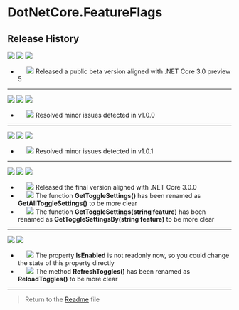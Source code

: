 # **DotNetCore.FeatureFlags**

## **Release History**

<img src="https://img.shields.io/badge/v1.0.0-preview5-orange" /> <img src="https://img.shields.io/badge/05/2019-blueviolet" /> <img src="https://img.shields.io/badge/public beta version-inactive" />
* &nbsp;&nbsp;&nbsp;&nbsp;
<img src="https://img.shields.io/badge/NEW-success" /> Released a public beta version aligned with .NET Core 3.0 preview 5

----

<img src="https://img.shields.io/badge/v1.0.1-preview5-orange" /> <img src="https://img.shields.io/badge/05/2019-blueviolet" /> <img src="https://img.shields.io/badge/public beta version-inactive" />
* &nbsp;&nbsp;&nbsp;&nbsp;
<img src="https://img.shields.io/badge/FIXED-blue" /> Resolved minor issues detected in v1.0.0

----

<img src="https://img.shields.io/badge/v1.0.2-preview5-orange" /> <img src="https://img.shields.io/badge/05/2019-blueviolet" /> <img src="https://img.shields.io/badge/public beta version-inactive" />
* &nbsp;&nbsp;&nbsp;&nbsp;
<img src="https://img.shields.io/badge/FIXED-blue" /> Resolved minor issues detected in v1.0.1

----

<img src="https://img.shields.io/badge/v3.0.0-green" /> <img src="https://img.shields.io/badge/09/2019-blueviolet" /> <img src="https://img.shields.io/badge/final version-green" />
* &nbsp;&nbsp;&nbsp;&nbsp;
<img src="https://img.shields.io/badge/NEW-success" /> Released the final version aligned with .NET Core 3.0.0
* &nbsp;&nbsp;&nbsp;&nbsp;
<img src="https://img.shields.io/badge/BREAKING CHANGE-orange" /> The function **GetToggleSettings()** has been renamed as **GetAllToggleSettings()** to be more clear
* &nbsp;&nbsp;&nbsp;&nbsp;
<img src="https://img.shields.io/badge/BREAKING CHANGE-orange" /> The function **GetToggleSettings(string feature)** has been renamed as **GetToggleSettingsBy(string feature)** to be more clear

----

<img src="https://img.shields.io/badge/v3.0.1-green" /> <img src="https://img.shields.io/badge/09/2019-blueviolet" />
* &nbsp;&nbsp;&nbsp;&nbsp;
<img src="https://img.shields.io/badge/IMPROVED-9cf" /> The property **IsEnabled** is not readonly now, so you could change the state of this property directly
* &nbsp;&nbsp;&nbsp;&nbsp;
<img src="https://img.shields.io/badge/BREAKING CHANGE-orange" /> The method **RefreshToggles()** has been renamed as **ReloadToggles()** to be more clear

----

> Return to the [Readme](README.md) file

